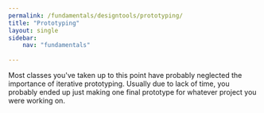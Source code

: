 ```yaml
---
permalink: /fundamentals/designtools/prototyping/
title: "Prototyping"
layout: single
sidebar:
    nav: "fundamentals"
    
---
```


Most classes you've taken up to this point have probably neglected the importance of iterative prototyping. Usually due to lack of time, you probably ended up just making one final prototype for whatever project you were working on. 
